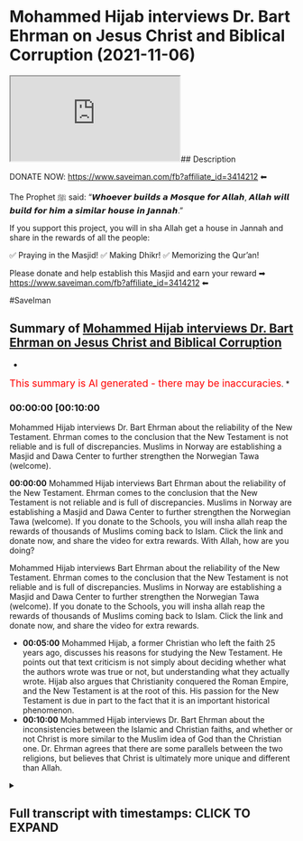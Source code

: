 # Mohammed Hijab interviews Dr. Bart Ehrman on Jesus Christ and Biblical Corruption (2021-11-06)

<iframe loading='lazy' src='https://www.youtube.com/embed/YdNynCDN9SA'></iframe>## Description

DONATE NOW: https://www.saveiman.com/fb?affiliate_id=3414212 ⬅

The Prophet ﷺ said: “𝙒𝙝𝙤𝙚𝙫𝙚𝙧 𝙗𝙪𝙞𝙡𝙙𝙨 𝙖 𝙈𝙤𝙨𝙦𝙪𝙚 𝙛𝙤𝙧 𝘼𝙡𝙡𝙖𝙝, 𝘼𝙡𝙡𝙖𝙝 𝙬𝙞𝙡𝙡 𝙗𝙪𝙞𝙡𝙙 𝙛𝙤𝙧 𝙝𝙞𝙢 𝙖 𝙨𝙞𝙢𝙞𝙡𝙖𝙧 𝙝𝙤𝙪𝙨𝙚 𝙞𝙣 𝙅𝙖𝙣𝙣𝙖𝙝.” 

If you support this project, you will in sha Allah get a house in Jannah and share in the rewards of all the people:

✅ Praying in the Masjid!
✅ Making Dhikr!
✅ Memorizing the Qur’an!

Please donate and help establish this Masjid and earn your reward ➡ https://www.saveiman.com/fb?affiliate_id=3414212 ⬅

#SaveIman

## Summary of [Mohammed Hijab interviews Dr. Bart Ehrman on Jesus Christ and Biblical Corruption](https://www.youtube.com/watch?v=YdNynCDN9SA)


*

<span style="color:red; font-size:125%">This summary is AI generated - there may be inaccuracies</span>. [](/)*

### <a onclick="modifyYTiframeseektime('600')">00:00:00 [00:10:00</a>

Mohammed Hijab interviews Dr. Bart Ehrman about the reliability of the New Testament. Ehrman comes to the conclusion that the New Testament is not reliable and is full of discrepancies. Muslims in Norway are establishing a Masjid and Dawa Center to further strengthen the Norwegian Tawa (welcome).

**<a onclick="modifyYTiframeseektime('0')">00:00:00</a>** Mohammed Hijab interviews Bart Ehrman about the reliability of the New Testament. Ehrman comes to the conclusion that the New Testament is not reliable and is full of discrepancies. Muslims in Norway are establishing a Masjid and Dawa Center to further strengthen the Norwegian Tawa (welcome). If you donate to the Schools, you will insha allah reap the rewards of thousands of Muslims coming back to Islam. Click the link and donate now, and share the video for extra rewards. With Allah, how are you doing?

Mohammed Hijab interviews Bart Ehrman about the reliability of the New Testament. Ehrman comes to the conclusion that the New Testament is not reliable and is full of discrepancies. Muslims in Norway are establishing a Masjid and Dawa Center to further strengthen the Norwegian Tawa (welcome). If you donate to the Schools, you will insha allah reap the rewards of thousands of Muslims coming back to Islam. Click the link and donate now, and share the video for extra rewards.
* **<a onclick="modifyYTiframeseektime('300')">00:05:00</a>** Mohammed Hijab, a former Christian who left the faith 25 years ago, discusses his reasons for studying the New Testament. He points out that text criticism is not simply about deciding whether what the authors wrote was true or not, but understanding what they actually wrote. Hijab also argues that Christianity conquered the Roman Empire, and the New Testament is at the root of this. His passion for the New Testament is due in part to the fact that it is an important historical phenomenon.
* **<a onclick="modifyYTiframeseektime('600')">00:10:00</a>** Mohammed Hijab interviews Dr. Bart Ehrman about the inconsistencies between the Islamic and Christian faiths, and whether or not Christ is more similar to the Muslim idea of God than the Christian one. Dr. Ehrman agrees that there are some parallels between the two religions, but believes that Christ is ultimately more unique and different than Allah.

<details><summary><h2>Full transcript with timestamps: CLICK TO EXPAND</h2></summary>

<a onclick="modifyYTiframeseektime('0)')">0:00:00 muslims in norway are now establishing a<\/a>
<a onclick="modifyYTiframeseektime('2)')">0:00:02 masjid and dawa center to enhance the<\/a>
<a onclick="modifyYTiframeseektime('4)')">0:00:04 norwegian tawa if you donate to the<\/a>
<a onclick="modifyYTiframeseektime('6)')">0:00:06 schools you will insha allah reap the<\/a>
<a onclick="modifyYTiframeseektime('8)')">0:00:08 rewards of thousands of muslims coming<\/a>
<a onclick="modifyYTiframeseektime('11)')">0:00:11 back to islam and many of those who<\/a>
<a onclick="modifyYTiframeseektime('13)')">0:00:13 become dwight and invite to islam so<\/a>
<a onclick="modifyYTiframeseektime('15)')">0:00:15 click the link and donate now and share<\/a>
<a onclick="modifyYTiframeseektime('18)')">0:00:18 the video for extra rewards<\/a>
<a onclick="modifyYTiframeseektime('20)')">0:00:20 with allah how are you guys doing and<\/a>
<a onclick="modifyYTiframeseektime('23)')">0:00:23 welcome um<\/a>
<a onclick="modifyYTiframeseektime('24)')">0:00:24 on behalf<\/a>
<a onclick="modifyYTiframeseektime('25)')">0:00:25 of islam net in fact who which is a<\/a>
<a onclick="modifyYTiframeseektime('27)')">0:00:27 norwegian organization organization<\/a>
<a onclick="modifyYTiframeseektime('29)')">0:00:29 which aims to create bridges between<\/a>
<a onclick="modifyYTiframeseektime('30)')">0:00:30 muslim and non-muslim communities<\/a>
<a onclick="modifyYTiframeseektime('32)')">0:00:32 they're doing some great work we are<\/a>
<a onclick="modifyYTiframeseektime('34)')">0:00:34 joined with an esteemed<\/a>
<a onclick="modifyYTiframeseektime('36)')">0:00:36 uh legendary you know professor<\/a>
<a onclick="modifyYTiframeseektime('39)')">0:00:39 professor bar ehrman many of you already<\/a>
<a onclick="modifyYTiframeseektime('41)')">0:00:41 know who he is but if you don't know i'm<\/a>
<a onclick="modifyYTiframeseektime('43)')">0:00:43 going to quickly tell you<\/a>
<a onclick="modifyYTiframeseektime('45)')">0:00:45 um has written or edited 33 books<\/a>
<a onclick="modifyYTiframeseektime('47)')">0:00:47 including six new new york times<\/a>
<a onclick="modifyYTiframeseektime('50)')">0:00:50 bestsellers how jesus became god<\/a>
<a onclick="modifyYTiframeseektime('52)')">0:00:52 misquoting jesus<\/a>
<a onclick="modifyYTiframeseektime('53)')">0:00:53 um god's problem jesus interrupted<\/a>
<a onclick="modifyYTiframeseektime('56)')">0:00:56 forged and the triumph<\/a>
<a onclick="modifyYTiframeseektime('58)')">0:00:58 of christianity bart is uh james a grey<\/a>
<a onclick="modifyYTiframeseektime('61)')">0:01:01 distinguished professor of religious<\/a>
<a onclick="modifyYTiframeseektime('62)')">0:01:02 studies at the university of north<\/a>
<a onclick="modifyYTiframeseektime('63)')">0:01:03 carolina carolina chapel hill where he<\/a>
<a onclick="modifyYTiframeseektime('66)')">0:01:06 has taught thousands of students and won<\/a>
<a onclick="modifyYTiframeseektime('68)')">0:01:08 numerous awards<\/a>
<a onclick="modifyYTiframeseektime('69)')">0:01:09 um you know bart's work has been<\/a>
<a onclick="modifyYTiframeseektime('71)')">0:01:11 featured in the new york times<\/a>
<a onclick="modifyYTiframeseektime('72)')">0:01:12 washington post uh the new uh newsweek<\/a>
<a onclick="modifyYTiframeseektime('75)')">0:01:15 has appeared on national geographic cnn<\/a>
<a onclick="modifyYTiframeseektime('77)')">0:01:17 bbc nbc uh dateline and many other<\/a>
<a onclick="modifyYTiframeseektime('80)')">0:01:20 places as well um how are you uh today<\/a>
<a onclick="modifyYTiframeseektime('83)')">0:01:23 professor yep i'm i'm doing well thanks<\/a>
<a onclick="modifyYTiframeseektime('85)')">0:01:25 doing well<\/a>
<a onclick="modifyYTiframeseektime('86)')">0:01:26 i i think many people will know who you<\/a>
<a onclick="modifyYTiframeseektime('88)')">0:01:28 are especially from um kind of our<\/a>
<a onclick="modifyYTiframeseektime('91)')">0:01:31 follower base because of your kind of<\/a>
<a onclick="modifyYTiframeseektime('93)')">0:01:33 work and how it's had an impact<\/a>
<a onclick="modifyYTiframeseektime('96)')">0:01:36 on kind of apologetics whether it's<\/a>
<a onclick="modifyYTiframeseektime('97)')">0:01:37 christian apologetics uh islamic<\/a>
<a onclick="modifyYTiframeseektime('99)')">0:01:39 apologetics or otherwise even new<\/a>
<a onclick="modifyYTiframeseektime('102)')">0:01:42 atheists reference your work and so it's<\/a>
<a onclick="modifyYTiframeseektime('104)')">0:01:44 really um a pleasure to have you on i<\/a>
<a onclick="modifyYTiframeseektime('107)')">0:01:47 think the first question i'd like to ask<\/a>
<a onclick="modifyYTiframeseektime('109)')">0:01:49 you um regarding your line of specialism<\/a>
<a onclick="modifyYTiframeseektime('112)')">0:01:52 is<\/a>
<a onclick="modifyYTiframeseektime('113)')">0:01:53 about the reliability of the new<\/a>
<a onclick="modifyYTiframeseektime('114)')">0:01:54 testament okay um<\/a>
<a onclick="modifyYTiframeseektime('116)')">0:01:56 first and foremost you you came to a<\/a>
<a onclick="modifyYTiframeseektime('118)')">0:01:58 conclusion in your own life in your own<\/a>
<a onclick="modifyYTiframeseektime('120)')">0:02:00 kind of development<\/a>
<a onclick="modifyYTiframeseektime('122)')">0:02:02 that the new testament is not reliable<\/a>
<a onclick="modifyYTiframeseektime('125)')">0:02:05 why did you come to that conclusion<\/a>
<a onclick="modifyYTiframeseektime('127)')">0:02:07 yeah you know and part i did come to<\/a>
<a onclick="modifyYTiframeseektime('129)')">0:02:09 that conclusion i started out as a as a<\/a>
<a onclick="modifyYTiframeseektime('131)')">0:02:11 very conservative fundamentalist<\/a>
<a onclick="modifyYTiframeseektime('133)')">0:02:13 christian who uh believed that every<\/a>
<a onclick="modifyYTiframeseektime('135)')">0:02:15 word in the bible was completely true<\/a>
<a onclick="modifyYTiframeseektime('138)')">0:02:18 and that there were no errors of any<\/a>
<a onclick="modifyYTiframeseektime('140)')">0:02:20 kind<\/a>
<a onclick="modifyYTiframeseektime('140)')">0:02:20 scientific geographical historical<\/a>
<a onclick="modifyYTiframeseektime('143)')">0:02:23 anything<\/a>
<a onclick="modifyYTiframeseektime('144)')">0:02:24 and over time i came to realize that uh<\/a>
<a onclick="modifyYTiframeseektime('146)')">0:02:26 that that wasn't right and in part it<\/a>
<a onclick="modifyYTiframeseektime('148)')">0:02:28 was because i recognized i finally i was<\/a>
<a onclick="modifyYTiframeseektime('151)')">0:02:31 i was open to any point of view i came i<\/a>
<a onclick="modifyYTiframeseektime('154)')">0:02:34 came to recognize that in fact there are<\/a>
<a onclick="modifyYTiframeseektime('156)')">0:02:36 discrepancies and uh and contradictions<\/a>
<a onclick="modifyYTiframeseektime('160)')">0:02:40 in the new testament just say between<\/a>
<a onclick="modifyYTiframeseektime('162)')">0:02:42 the gospels uh and their accounts of<\/a>
<a onclick="modifyYTiframeseektime('164)')">0:02:44 jesus or between what the book of acts<\/a>
<a onclick="modifyYTiframeseektime('166)')">0:02:46 says about paul what paul says about<\/a>
<a onclick="modifyYTiframeseektime('168)')">0:02:48 paul or about so they're they're<\/a>
<a onclick="modifyYTiframeseektime('169)')">0:02:49 discrepancies and obviously if they're<\/a>
<a onclick="modifyYTiframeseektime('171)')">0:02:51 discrepancies they both both views<\/a>
<a onclick="modifyYTiframeseektime('173)')">0:02:53 stated can't can't be true so the the<\/a>
<a onclick="modifyYTiframeseektime('176)')">0:02:56 trick is though what does it mean to be<\/a>
<a onclick="modifyYTiframeseektime('178)')">0:02:58 unreliable<\/a>
<a onclick="modifyYTiframeseektime('179)')">0:02:59 i mean if you've got a<\/a>
<a onclick="modifyYTiframeseektime('181)')">0:03:01 you know if you've got a friend who uh<\/a>
<a onclick="modifyYTiframeseektime('184)')">0:03:04 who's giving you directions and about<\/a>
<a onclick="modifyYTiframeseektime('185)')">0:03:05 ten percent of the time they're wrong<\/a>
<a onclick="modifyYTiframeseektime('188)')">0:03:08 you know you don't know if you can trust<\/a>
<a onclick="modifyYTiframeseektime('189)')">0:03:09 him or not but it's not that he's like<\/a>
<a onclick="modifyYTiframeseektime('191)')">0:03:11 completely unreliable it's just you have<\/a>
<a onclick="modifyYTiframeseektime('193)')">0:03:13 to figure out once he when's he got it<\/a>
<a onclick="modifyYTiframeseektime('195)')">0:03:15 right and not and that's how it is with<\/a>
<a onclick="modifyYTiframeseektime('196)')">0:03:16 that's how it is with the new testament<\/a>
<a onclick="modifyYTiframeseektime('198)')">0:03:18 especially you've got to figure out<\/a>
<a onclick="modifyYTiframeseektime('200)')">0:03:20 where it's right and and where there are<\/a>
<a onclick="modifyYTiframeseektime('202)')">0:03:22 mistakes<\/a>
<a onclick="modifyYTiframeseektime('203)')">0:03:23 and how how can one figure that out in<\/a>
<a onclick="modifyYTiframeseektime('206)')">0:03:26 in layman's terms like if if now many<\/a>
<a onclick="modifyYTiframeseektime('208)')">0:03:28 christians may be watching this and say<\/a>
<a onclick="modifyYTiframeseektime('210)')">0:03:30 well they object to this fact and they<\/a>
<a onclick="modifyYTiframeseektime('212)')">0:03:32 believe that every word and every<\/a>
<a onclick="modifyYTiframeseektime('213)')">0:03:33 sentence<\/a>
<a onclick="modifyYTiframeseektime('214)')">0:03:34 of the bible is in fact inspired by god<\/a>
<a onclick="modifyYTiframeseektime('216)')">0:03:36 and that they're they believe in<\/a>
<a onclick="modifyYTiframeseektime('218)')">0:03:38 biblical inerrancy they don't believe<\/a>
<a onclick="modifyYTiframeseektime('219)')">0:03:39 that there's any such thing as an error<\/a>
<a onclick="modifyYTiframeseektime('221)')">0:03:41 in the bible they'll be<\/a>
<a onclick="modifyYTiframeseektime('223)')">0:03:43 very much taken aback by what you're<\/a>
<a onclick="modifyYTiframeseektime('224)')">0:03:44 saying and say we find it objectionable<\/a>
<a onclick="modifyYTiframeseektime('226)')">0:03:46 in fact so what would you do in order to<\/a>
<a onclick="modifyYTiframeseektime('228)')">0:03:48 prove to them that this is not the case<\/a>
<a onclick="modifyYTiframeseektime('230)')">0:03:50 well you know that as i said that's how<\/a>
<a onclick="modifyYTiframeseektime('231)')">0:03:51 i started out too i when i graduated<\/a>
<a onclick="modifyYTiframeseektime('233)')">0:03:53 from high school i went to uh moody<\/a>
<a onclick="modifyYTiframeseektime('235)')">0:03:55 bible institute in chicago which is a<\/a>
<a onclick="modifyYTiframeseektime('238)')">0:03:58 it's a bastion of fundamentalism and i<\/a>
<a onclick="modifyYTiframeseektime('240)')">0:04:00 was completely i was completely sold for<\/a>
<a onclick="modifyYTiframeseektime('242)')">0:04:02 years so this is absolutely there is not<\/a>
<a onclick="modifyYTiframeseektime('244)')">0:04:04 a word wrong in the bible um it was<\/a>
<a onclick="modifyYTiframeseektime('247)')">0:04:07 finally when i started i learned greek<\/a>
<a onclick="modifyYTiframeseektime('250)')">0:04:10 so i could read the new testament in<\/a>
<a onclick="modifyYTiframeseektime('251)')">0:04:11 greek and i learned hebrews i could read<\/a>
<a onclick="modifyYTiframeseektime('253)')">0:04:13 the old testament in hebrew and i<\/a>
<a onclick="modifyYTiframeseektime('254)')">0:04:14 started and i started really studying<\/a>
<a onclick="modifyYTiframeseektime('256)')">0:04:16 these texts very closely and i started<\/a>
<a onclick="modifyYTiframeseektime('259)')">0:04:19 finding that there are uh you know there<\/a>
<a onclick="modifyYTiframeseektime('261)')">0:04:21 there are discrepancies i mean mark will<\/a>
<a onclick="modifyYTiframeseektime('263)')">0:04:23 say one thing and matthew will say<\/a>
<a onclick="modifyYTiframeseektime('265)')">0:04:25 something else and it's the opposite<\/a>
<a onclick="modifyYTiframeseektime('266)')">0:04:26 thing you don't know this unless you<\/a>
<a onclick="modifyYTiframeseektime('269)')">0:04:29 really look closely but when you do that<\/a>
<a onclick="modifyYTiframeseektime('271)')">0:04:31 then you see this and so so yeah how do<\/a>
<a onclick="modifyYTiframeseektime('273)')">0:04:33 you go about finding out what's right<\/a>
<a onclick="modifyYTiframeseektime('275)')">0:04:35 well you do it the way any historian<\/a>
<a onclick="modifyYTiframeseektime('277)')">0:04:37 finds out what happened in the past i<\/a>
<a onclick="modifyYTiframeseektime('278)')">0:04:38 mean if you're talking about uh you know<\/a>
<a onclick="modifyYTiframeseektime('281)')">0:04:41 uh abraham lincoln or the emperor<\/a>
<a onclick="modifyYTiframeseektime('283)')">0:04:43 constantine or whatever churchill you<\/a>
<a onclick="modifyYTiframeseektime('285)')">0:04:45 you you have to historians look at all<\/a>
<a onclick="modifyYTiframeseektime('288)')">0:04:48 the evidence they consider who's writing<\/a>
<a onclick="modifyYTiframeseektime('290)')">0:04:50 it they consider how close it is to the<\/a>
<a onclick="modifyYTiframeseektime('292)')">0:04:52 source they consider how many sources<\/a>
<a onclick="modifyYTiframeseektime('294)')">0:04:54 they have they see if they're consistent<\/a>
<a onclick="modifyYTiframeseektime('296)')">0:04:56 with each other they they uh you know<\/a>
<a onclick="modifyYTiframeseektime('298)')">0:04:58 they they try to work out what what most<\/a>
<a onclick="modifyYTiframeseektime('300)')">0:05:00 plausibly happened and that's all you<\/a>
<a onclick="modifyYTiframeseektime('302)')">0:05:02 can do with the new testament too you<\/a>
<a onclick="modifyYTiframeseektime('303)')">0:05:03 treat it like a historical source if you<\/a>
<a onclick="modifyYTiframeseektime('305)')">0:05:05 want to know what happened historically<\/a>
<a onclick="modifyYTiframeseektime('308)')">0:05:08 i mean uh just a bit of my background<\/a>
<a onclick="modifyYTiframeseektime('310)')">0:05:10 that at one point when i was um actually<\/a>
<a onclick="modifyYTiframeseektime('312)')">0:05:12 auditing a course at the university of<\/a>
<a onclick="modifyYTiframeseektime('314)')">0:05:14 oxford<\/a>
<a onclick="modifyYTiframeseektime('315)')">0:05:15 doing um on text criticism it's not<\/a>
<a onclick="modifyYTiframeseektime('317)')">0:05:17 something i actually specialize in<\/a>
<a onclick="modifyYTiframeseektime('318)')">0:05:18 myself but i did audit a text criticism<\/a>
<a onclick="modifyYTiframeseektime('321)')">0:05:21 course as part of my<\/a>
<a onclick="modifyYTiframeseektime('322)')">0:05:22 um applied<\/a>
<a onclick="modifyYTiframeseektime('325)')">0:05:25 applied<\/a>
<a onclick="modifyYTiframeseektime('326)')">0:05:26 theology masters and i knew for a fact<\/a>
<a onclick="modifyYTiframeseektime('329)')">0:05:29 that i was well over my kind of people<\/a>
<a onclick="modifyYTiframeseektime('332)')">0:05:32 were on a different level i mean you<\/a>
<a onclick="modifyYTiframeseektime('333)')">0:05:33 have to have<\/a>
<a onclick="modifyYTiframeseektime('335)')">0:05:35 like you said language skills and i said<\/a>
<a onclick="modifyYTiframeseektime('336)')">0:05:36 this is a specialism in and of itself<\/a>
<a onclick="modifyYTiframeseektime('338)')">0:05:38 you need to have language skills there<\/a>
<a onclick="modifyYTiframeseektime('339)')">0:05:39 are you know polygons people have many<\/a>
<a onclick="modifyYTiframeseektime('341)')">0:05:41 different languages under their belt<\/a>
<a onclick="modifyYTiframeseektime('343)')">0:05:43 like you said hebrew and and greek and<\/a>
<a onclick="modifyYTiframeseektime('346)')">0:05:46 sometimes other languages as well<\/a>
<a onclick="modifyYTiframeseektime('348)')">0:05:48 and so i do really respect the level of<\/a>
<a onclick="modifyYTiframeseektime('351)')">0:05:51 work that comes into you know your line<\/a>
<a onclick="modifyYTiframeseektime('353)')">0:05:53 of specialism<\/a>
<a onclick="modifyYTiframeseektime('355)')">0:05:55 someone has to learn this language and<\/a>
<a onclick="modifyYTiframeseektime('357)')">0:05:57 then manuscript<\/a>
<a onclick="modifyYTiframeseektime('358)')">0:05:58 uh kind of analysis and and looking at<\/a>
<a onclick="modifyYTiframeseektime('362)')">0:06:02 trying to draw inferences from it and<\/a>
<a onclick="modifyYTiframeseektime('363)')">0:06:03 stuff like this is it really is the work<\/a>
<a onclick="modifyYTiframeseektime('366)')">0:06:06 of such and you've been doing this for<\/a>
<a onclick="modifyYTiframeseektime('367)')">0:06:07 that many years so obviously<\/a>
<a onclick="modifyYTiframeseektime('369)')">0:06:09 um it was only then really when i<\/a>
<a onclick="modifyYTiframeseektime('370)')">0:06:10 started to realize how heavy this was in<\/a>
<a onclick="modifyYTiframeseektime('372)')">0:06:12 terms of<\/a>
<a onclick="modifyYTiframeseektime('373)')">0:06:13 being able to be a great<\/a>
<a onclick="modifyYTiframeseektime('375)')">0:06:15 text critic it's not something that<\/a>
<a onclick="modifyYTiframeseektime('377)')">0:06:17 someone could just do in a year or two<\/a>
<a onclick="modifyYTiframeseektime('378)')">0:06:18 it's something that one must actually<\/a>
<a onclick="modifyYTiframeseektime('380)')">0:06:20 dedicate a considerable chunk of their<\/a>
<a onclick="modifyYTiframeseektime('382)')">0:06:22 life but i'm wondering why you decided<\/a>
<a onclick="modifyYTiframeseektime('385)')">0:06:25 to do so because when i was looking at<\/a>
<a onclick="modifyYTiframeseektime('386)')">0:06:26 some of<\/a>
<a onclick="modifyYTiframeseektime('387)')">0:06:27 the videos about your story you left<\/a>
<a onclick="modifyYTiframeseektime('389)')">0:06:29 christianity because of this reason from<\/a>
<a onclick="modifyYTiframeseektime('391)')">0:06:31 what i understand but what kept you<\/a>
<a onclick="modifyYTiframeseektime('394)')">0:06:34 interested in this topic<\/a>
<a onclick="modifyYTiframeseektime('396)')">0:06:36 so um what i so i got i got interest i<\/a>
<a onclick="modifyYTiframeseektime('399)')">0:06:39 got interested in text criticism so some<\/a>
<a onclick="modifyYTiframeseektime('401)')">0:06:41 people may not know exactly what that<\/a>
<a onclick="modifyYTiframeseektime('403)')">0:06:43 means it doesn't really just mean<\/a>
<a onclick="modifyYTiframeseektime('404)')">0:06:44 interpretation of text as you said it<\/a>
<a onclick="modifyYTiframeseektime('406)')">0:06:46 has to do with manuscripts you with the<\/a>
<a onclick="modifyYTiframeseektime('408)')">0:06:48 new testament uh we have thousands of<\/a>
<a onclick="modifyYTiframeseektime('410)')">0:06:50 manuscripts but they have many many<\/a>
<a onclick="modifyYTiframeseektime('412)')">0:06:52 differences between them and so since we<\/a>
<a onclick="modifyYTiframeseektime('415)')">0:06:55 don't have the originals we have to look<\/a>
<a onclick="modifyYTiframeseektime('417)')">0:06:57 at these manuscripts to find out what<\/a>
<a onclick="modifyYTiframeseektime('418)')">0:06:58 the what the authors originally wrote<\/a>
<a onclick="modifyYTiframeseektime('421)')">0:07:01 and so text criticism is not deciding<\/a>
<a onclick="modifyYTiframeseektime('424)')">0:07:04 whether what the authors wrote was true<\/a>
<a onclick="modifyYTiframeseektime('426)')">0:07:06 or not it's just finding out what did<\/a>
<a onclick="modifyYTiframeseektime('428)')">0:07:08 they actually write and it's not just<\/a>
<a onclick="modifyYTiframeseektime('430)')">0:07:10 the new testaments every book from<\/a>
<a onclick="modifyYTiframeseektime('431)')">0:07:11 antiquity is like this so every every<\/a>
<a onclick="modifyYTiframeseektime('433)')">0:07:13 you know shakespeare is like this or a<\/a>
<a onclick="modifyYTiframeseektime('435)')">0:07:15 cl i'm chaucer i mean everybody all<\/a>
<a onclick="modifyYTiframeseektime('437)')">0:07:17 these books you've got to figure out the<\/a>
<a onclick="modifyYTiframeseektime('438)')">0:07:18 author wrote so i got interested in that<\/a>
<a onclick="modifyYTiframeseektime('441)')">0:07:21 because i i believed that the original<\/a>
<a onclick="modifyYTiframeseektime('442)')">0:07:22 words were inspired by god and so i<\/a>
<a onclick="modifyYTiframeseektime('445)')">0:07:25 wanted to know what the words were since<\/a>
<a onclick="modifyYTiframeseektime('447)')">0:07:27 we have all these manuscripts that have<\/a>
<a onclick="modifyYTiframeseektime('448)')">0:07:28 differences in them so that's what got<\/a>
<a onclick="modifyYTiframeseektime('449)')">0:07:29 me going what kept me going is um was<\/a>
<a onclick="modifyYTiframeseektime('453)')">0:07:33 somewhat different i actually did leave<\/a>
<a onclick="modifyYTiframeseektime('455)')">0:07:35 the faith about 25 years ago i stopped<\/a>
<a onclick="modifyYTiframeseektime('457)')">0:07:37 being a christian and it wasn't actually<\/a>
<a onclick="modifyYTiframeseektime('460)')">0:07:40 because of the scholarship it turned the<\/a>
<a onclick="modifyYTiframeseektime('462)')">0:07:42 reason i left the faith was um was not<\/a>
<a onclick="modifyYTiframeseektime('465)')">0:07:45 because i knew the bible had mistakes or<\/a>
<a onclick="modifyYTiframeseektime('466)')">0:07:46 i knew that for a long time and i stayed<\/a>
<a onclick="modifyYTiframeseektime('469)')">0:07:49 a christian for a long time knowing that<\/a>
<a onclick="modifyYTiframeseektime('471)')">0:07:51 what that made me leave the faith was<\/a>
<a onclick="modifyYTiframeseektime('473)')">0:07:53 being i got to a point where i just<\/a>
<a onclick="modifyYTiframeseektime('475)')">0:07:55 couldn't believe that there was a god<\/a>
<a onclick="modifyYTiframeseektime('477)')">0:07:57 who is in the world who is active a<\/a>
<a onclick="modifyYTiframeseektime('479)')">0:07:59 loving powerful god who's active in the<\/a>
<a onclick="modifyYTiframeseektime('481)')">0:08:01 world<\/a>
<a onclick="modifyYTiframeseektime('482)')">0:08:02 given all of the massive suffering that<\/a>
<a onclick="modifyYTiframeseektime('484)')">0:08:04 people experience i just thought you<\/a>
<a onclick="modifyYTiframeseektime('486)')">0:08:06 know i just don't believe it anymore but<\/a>
<a onclick="modifyYTiframeseektime('488)')">0:08:08 then why do i continue being a new<\/a>
<a onclick="modifyYTiframeseektime('490)')">0:08:10 testament scholar i'm passionate about<\/a>
<a onclick="modifyYTiframeseektime('492)')">0:08:12 the new testament i'm passionate about<\/a>
<a onclick="modifyYTiframeseektime('493)')">0:08:13 the study of early christianity and<\/a>
<a onclick="modifyYTiframeseektime('495)')">0:08:15 largely it's because it is such an<\/a>
<a onclick="modifyYTiframeseektime('497)')">0:08:17 important historical phenomenon and<\/a>
<a onclick="modifyYTiframeseektime('499)')">0:08:19 christianity took over the entire roman<\/a>
<a onclick="modifyYTiframeseektime('501)')">0:08:21 empire and became the religion of the<\/a>
<a onclick="modifyYTiframeseektime('504)')">0:08:24 western world basically i mean the<\/a>
<a onclick="modifyYTiframeseektime('506)')">0:08:26 dominant religion of the western world<\/a>
<a onclick="modifyYTiframeseektime('508)')">0:08:28 and there's still more christians in the<\/a>
<a onclick="modifyYTiframeseektime('509)')">0:08:29 world than anything else it's like whoa<\/a>
<a onclick="modifyYTiframeseektime('511)')">0:08:31 it's really important and the new<\/a>
<a onclick="modifyYTiframeseektime('513)')">0:08:33 testament is at the very root of it's<\/a>
<a onclick="modifyYTiframeseektime('515)')">0:08:35 the foundation of it and so it's<\/a>
<a onclick="modifyYTiframeseektime('517)')">0:08:37 important for me to understand what the<\/a>
<a onclick="modifyYTiframeseektime('519)')">0:08:39 foundation is<\/a>
<a onclick="modifyYTiframeseektime('520)')">0:08:40 and to try and teach other people what<\/a>
<a onclick="modifyYTiframeseektime('521)')">0:08:41 the foundation is because most people<\/a>
<a onclick="modifyYTiframeseektime('523)')">0:08:43 really don't know uh and so that's why<\/a>
<a onclick="modifyYTiframeseektime('527)')">0:08:47 well i mean your work as as i've said<\/a>
<a onclick="modifyYTiframeseektime('529)')">0:08:49 it's not just applicable or relevant to<\/a>
<a onclick="modifyYTiframeseektime('531)')">0:08:51 kind of christians it's very much<\/a>
<a onclick="modifyYTiframeseektime('533)')">0:08:53 relevant to muslims as well because as<\/a>
<a onclick="modifyYTiframeseektime('535)')">0:08:55 you know in the islamic faith muslims<\/a>
<a onclick="modifyYTiframeseektime('537)')">0:08:57 believe in jesus christ as well and<\/a>
<a onclick="modifyYTiframeseektime('539)')">0:08:59 obviously there's competing narrative<\/a>
<a onclick="modifyYTiframeseektime('540)')">0:09:00 ideas as to who jesus christ was in fact<\/a>
<a onclick="modifyYTiframeseektime('544)')">0:09:04 and<\/a>
<a onclick="modifyYTiframeseektime('544)')">0:09:04 um the main i would say the fundamental<\/a>
<a onclick="modifyYTiframeseektime('547)')">0:09:07 difference between the kind of muslim<\/a>
<a onclick="modifyYTiframeseektime('548)')">0:09:08 faith in the christian faith in this<\/a>
<a onclick="modifyYTiframeseektime('549)')">0:09:09 regard<\/a>
<a onclick="modifyYTiframeseektime('550)')">0:09:10 is that<\/a>
<a onclick="modifyYTiframeseektime('551)')">0:09:11 muslims view jesus christ as a prophet<\/a>
<a onclick="modifyYTiframeseektime('554)')">0:09:14 and a mess as a messenger prophet and<\/a>
<a onclick="modifyYTiframeseektime('556)')">0:09:16 the messiah but not as god or the son of<\/a>
<a onclick="modifyYTiframeseektime('558)')">0:09:18 god in fact they<\/a>
<a onclick="modifyYTiframeseektime('560)')">0:09:20 you know the quran is very explicit that<\/a>
<a onclick="modifyYTiframeseektime('561)')">0:09:21 he doesn't<\/a>
<a onclick="modifyYTiframeseektime('562)')">0:09:22 um he doesn't claim to be a he doesn't<\/a>
<a onclick="modifyYTiframeseektime('564)')">0:09:24 claim to be a god himself in fact this<\/a>
<a onclick="modifyYTiframeseektime('567)')">0:09:27 is seen as a fabricated or some kind of<\/a>
<a onclick="modifyYTiframeseektime('568)')">0:09:28 a contrivance<\/a>
<a onclick="modifyYTiframeseektime('570)')">0:09:30 on the on the narrative and really the<\/a>
<a onclick="modifyYTiframeseektime('572)')">0:09:32 the islamic idea is that there cannot be<\/a>
<a onclick="modifyYTiframeseektime('574)')">0:09:34 someone it's not intelligible or<\/a>
<a onclick="modifyYTiframeseektime('576)')">0:09:36 conceivable or pardonable uh for someone<\/a>
<a onclick="modifyYTiframeseektime('579)')">0:09:39 with a date of birth to be referred to<\/a>
<a onclick="modifyYTiframeseektime('581)')">0:09:41 as god anyway so<\/a>
<a onclick="modifyYTiframeseektime('582)')">0:09:42 jesus christ will be disqualified from<\/a>
<a onclick="modifyYTiframeseektime('584)')">0:09:44 from that perspective but this is why<\/a>
<a onclick="modifyYTiframeseektime('586)')">0:09:46 there's there's a lot of interest i<\/a>
<a onclick="modifyYTiframeseektime('588)')">0:09:48 think from the muslim community<\/a>
<a onclick="modifyYTiframeseektime('590)')">0:09:50 on<\/a>
<a onclick="modifyYTiframeseektime('591)')">0:09:51 um<\/a>
<a onclick="modifyYTiframeseektime('592)')">0:09:52 on your kind of work because this is<\/a>
<a onclick="modifyYTiframeseektime('594)')">0:09:54 historical work that's being done and<\/a>
<a onclick="modifyYTiframeseektime('596)')">0:09:56 many muslims feel that kind of your<\/a>
<a onclick="modifyYTiframeseektime('598)')">0:09:58 vision of or your conclusions your<\/a>
<a onclick="modifyYTiframeseektime('599)')">0:09:59 historical conclusions of who jesus<\/a>
<a onclick="modifyYTiframeseektime('601)')">0:10:01 christ is is more commensurate with at<\/a>
<a onclick="modifyYTiframeseektime('603)')">0:10:03 least the muslim idea than it is with<\/a>
<a onclick="modifyYTiframeseektime('607)')">0:10:07 the christian one to what extent would<\/a>
<a onclick="modifyYTiframeseektime('609)')">0:10:09 you agree or disagree with that notion<\/a>
<a onclick="modifyYTiframeseektime('623)')">0:10:23 you<\/a>
</details>